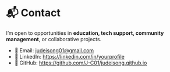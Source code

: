 # 📬 Contact

I’m open to opportunities in **education, tech support, community management**, or collaborative projects.

- 📧 Email: judeisong01@gmail.com
- 💼 LinkedIn: https://linkedin.com/in/yourprofile  
- 🐙 GitHub: https://github.com/J-C01/judeisong.github.io
